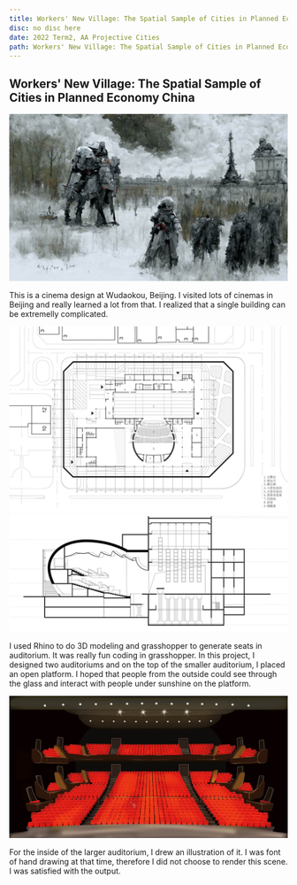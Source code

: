 ```yaml
---
title: Workers' New Village: The Spatial Sample of Cities in Planned Economy China
disc: no disc here
date: 2022 Term2, AA Projective Cities
path: Workers' New Village: The Spatial Sample of Cities in Planned Economy China
---
```

<special>
</special>

## Workers' New Village: The Spatial Sample of Cities in Planned Economy China

![Facade](../images/articles/design_02/TimeToDisco_Yheee.jpg)

This is a cinema design at Wudaokou, Beijing. I visited lots of cinemas in Beijing and really learned a lot from that. I realized that a single building can be extremelly complicated.

![Plan](../images/articles/design_02/Plan.jpg)
![Section](../images/articles/design_02/Section.jpg)

I used Rhino to do 3D modeling and grasshopper to generate seats in auditorium. It was really fun coding in grasshopper. In this project, I designed two auditoriums and on the top of the smaller auditorium, I placed an open platform. I hoped that people from the outside could see through the glass and interact with people under sunshine on the platform.

![Inner Perspective](../images/articles/design_02/Inner_Perspective.jpg)

For the inside of the larger auditorium, I drew an illustration of it. I was font of hand drawing at that time, therefore I did not choose to render this scene. I was satisfied with the output.